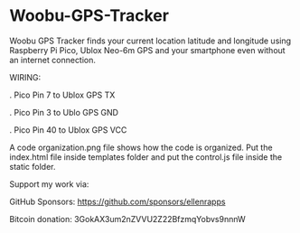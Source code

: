 # Woobu-GPS-Tracker
Woobu GPS Tracker finds your current location latitude and longitude using Raspberry Pi Pico, Ublox Neo-6m GPS and your smartphone even without an internet connection.

WIRING:

. Pico Pin 7 to Ublox GPS TX

. Pico Pin 3 to Ublo GPS GND

. Pico Pin 40 to Ublox GPS VCC 


A code organization.png file shows how the code is organized. Put the index.html file inside templates folder and put the control.js file inside the static folder.

Support my work via:

GitHub Sponsors: https://github.com/sponsors/ellenrapps

Bitcoin donation: 3GokAX3um2nZVVU2Z22BfzmqYobvs9nnnW

